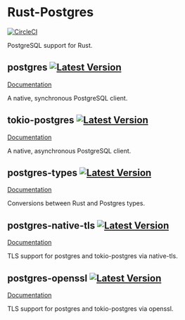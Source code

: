 # Rust-Postgres
[![CircleCI](https://circleci.com/gh/sfackler/rust-postgres.svg?style=shield)](https://circleci.com/gh/sfackler/rust-postgres)

PostgreSQL support for Rust.

## postgres [![Latest Version](https://img.shields.io/crates/v/postgres.svg)](https://crates.io/crates/postgres)

[Documentation](https://docs.rs/postgres)

A native, synchronous PostgreSQL client.

## tokio-postgres [![Latest Version](https://img.shields.io/crates/v/tokio-postgres.svg)](https://crates.io/crates/tokio-postgres)

[Documentation](https://docs.rs/tokio-postgres)

A native, asynchronous PostgreSQL client.

## postgres-types [![Latest Version](https://img.shields.io/crates/v/postgres-types.svg)](https://crates.io/crates/postgres-types)

[Documentation](https://docs.rs/postgres-types)

Conversions between Rust and Postgres types.

## postgres-native-tls [![Latest Version](https://img.shields.io/crates/v/postgres-native-tls.svg)](https://crates.io/crates/postgres-native-tls)

[Documentation](https://docs.rs/postgres-native-tls)

TLS support for postgres and tokio-postgres via native-tls.

## postgres-openssl [![Latest Version](https://img.shields.io/crates/v/postgres-openssl.svg)](https://crates.io/crates/postgres-openssl)

[Documentation](https://docs.rs/postgres-openssl)

TLS support for postgres and tokio-postgres via openssl.
